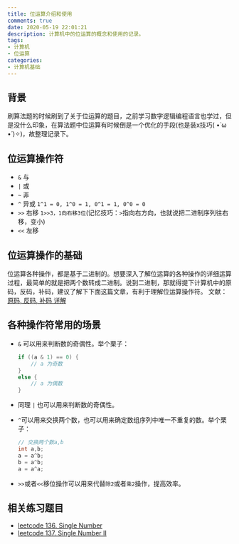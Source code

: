 ```yaml
---
title: 位运算介绍和使用
comments: true
date: 2020-05-19 22:01:21
description: 计算机中的位运算的概念和使用的记录。
tags: 
- 计算机
- 位运算
categories:
- 计算机基础
---
```


## 背景

刷算法题的时候刷到了关于位运算的题目，之前学习数字逻辑编程语言也学过，但是没什么印象，在算法题中位运算有时候倒是一个优化的手段(也是装x技巧( •̀ ω •́ )✧)，故整理记录下。

## 位运算操作符

- `&` 与  
- `|` 或
- `~` 非
- `^` 异或  `1^1 = 0, 1^0 = 1, 0^1 = 1, 0^0 = 0`
- `>>` 右移 `1>>3，1向右移3位`(记忆技巧：`>`指向右方向，也就说把二进制序列往右移，变小)
- `<<` 左移

## 位运算操作的基础

位运算各种操作，都是基于二进制的。想要深入了解位运算的各种操作的详细运算过程，最简单的就是把两个数转成二进制。说到二进制，那就得提下计算机中的原码，反码，补码，建议了解下下面这篇文章，有利于理解位运算操作符。
文献：[原码, 反码, 补码 详解](https://www.cnblogs.com/zhangziqiu/archive/2011/03/30/ComputerCode.html)

## 各种操作符常用的场景

- `&` 可以用来判断数的奇偶性。举个栗子：

  ```java
  if ((a & 1) == 0) {
      // a 为奇数
  }
  else {
      // a 为偶数
  }
  ```

  

- 同理 `|` 也可以用来判断数的奇偶性。

- `^`可以用来交换两个数，也可以用来确定数组序列中唯一不重复的数。举个栗子：

  ```java
  // 交换两个数a,b
  int a,b;
  a = a^b;
  b = a^b;
  a = a^a;
  ```

- `>>`或者`<<`移位操作可以用来代替`除2`或者`乘2`操作，提高效率。

## 相关练习题目

- [leetcode 136. Single Number](https://leetcode-cn.com/problems/single-number/)
- [leetcode 137. Single Number II](https://leetcode-cn.com/problems/single-number-ii/)